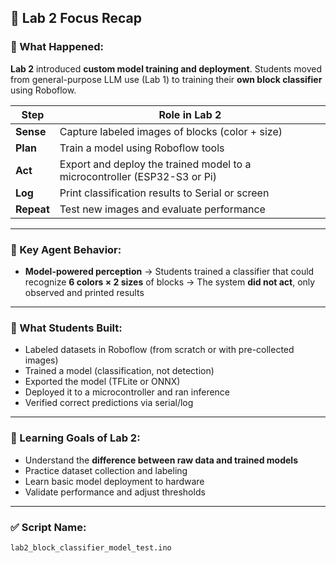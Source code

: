 ## 🧠 Lab 2 Focus Recap

### 📸 What Happened:

**Lab 2** introduced **custom model training and deployment**. Students moved from general-purpose LLM use (Lab 1) to training their **own block classifier** using Roboflow.

| Step       | Role in Lab 2                                                             |
| ---------- | ------------------------------------------------------------------------- |
| **Sense**  | Capture labeled images of blocks (color + size)                           |
| **Plan**   | Train a model using Roboflow tools                                        |
| **Act**    | Export and deploy the trained model to a microcontroller (ESP32-S3 or Pi) |
| **Log**    | Print classification results to Serial or screen                          |
| **Repeat** | Test new images and evaluate performance                                  |

---

### 🎯 Key Agent Behavior:

* **Model-powered perception**
  → Students trained a classifier that could recognize **6 colors × 2 sizes** of blocks
  → The system **did not act**, only observed and printed results

---

### 🧰 What Students Built:

* Labeled datasets in Roboflow (from scratch or with pre-collected images)
* Trained a model (classification, not detection)
* Exported the model (TFLite or ONNX)
* Deployed it to a microcontroller and ran inference
* Verified correct predictions via serial/log

---

### 🧠 Learning Goals of Lab 2:

* Understand the **difference between raw data and trained models**
* Practice dataset collection and labeling
* Learn basic model deployment to hardware
* Validate performance and adjust thresholds

---

### ✅ Script Name:

```plaintext
lab2_block_classifier_model_test.ino
```



